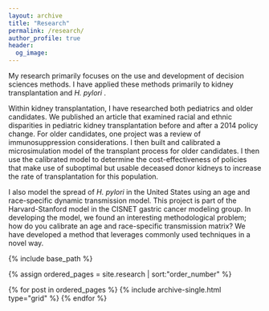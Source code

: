 ```yaml
---
layout: archive
title: "Research"
permalink: /research/
author_profile: true
header:
  og_image:
---
```


My research primarily focuses on the use and development of decision sciences methods. I have applied these methods primarily to kidney transplantation and <i> H. pylori </i>. 

Within kidney transplantation, I have researched both pediatrics and older candidates. We published an article that examined racial and ethnic disparities in pediatric kidney transplantation before and after a 2014 policy change. For older candidates, one project was a review of immunosuppression considerations. I then built and calibrated a microsimulation model of the transplant process for older candidates. I then use the calibrated model to determine the cost-effectiveness of policies that make use of suboptimal but usable deceased donor kidneys to increase the rate of transplantation for this population. 

I also model the spread of <i> H. pylori </i> in the United States using an age and race-specific dynamic transmission model. This project is part of the Harvard-Stanford model in the CISNET gastric cancer modeling group. In developing the model, we found an interesting methodological problem; how do you calibrate an age and race-specific transmission matrix? We have developed a method that leverages commonly used techniques in a novel way. 

<nbsp>

{% include base_path %}

{% assign ordered_pages = site.research | sort:"order_number" %}

{% for post in ordered_pages %}
  {% include archive-single.html type="grid" %}
{% endfor %}
